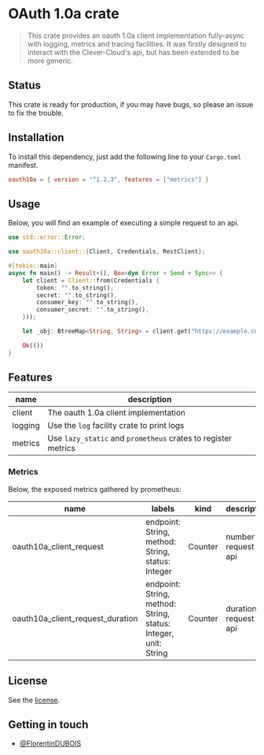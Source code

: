 # OAuth 1.0a crate

> This crate provides an oauth 1.0a client implementation fully-async with
> logging, metrics and tracing facilities. It was firstly designed to interact
> with the Clever-Cloud's api, but has been extended to be more generic.

## Status

This crate is ready for production, if you may have bugs, so please an issue to
fix the trouble.

## Installation

To install this dependency, just add the following line to your `Cargo.toml` manifest.

```toml
oauth10a = { version = "^1.2.3", features = ["metrics"] }
```

## Usage

Below, you will find an example of executing a simple request to an api.

```rust
use std::error::Error;

use oauth10a::client::{Client, Credentials, RestClient};

#[tokio::main]
async fn main() -> Result<(), Box<dyn Error + Send + Sync>> {
    let client = Client::from(Credentials {
        token: "".to_string(),
        secret: "".to_string(),
        consumer_key: "".to_string(),
        consumer_secret: "".to_string(),
    }));

    let _obj: BtreeMap<String, String> = client.get("https://example.com/object.json").await?;

    Ok(())
}
```

## Features

| name      | description                                                   |
| --------- | ------------------------------------------------------------- |
| client    | The oauth 1.0a client implementation                          |
| logging   | Use the `log` facility crate to print logs                    |
| metrics   | Use `lazy_static` and `prometheus` crates to register metrics |

### Metrics

Below, the exposed metrics gathered by prometheus:

| name                             | labels                                                          | kind    | description                |
| -------------------------------- | --------------------------------------------------------------- | ------- | -------------------------- |
| oauth10a_client_request          | endpoint: String, method: String, status: Integer               | Counter | number of request on api   |
| oauth10a_client_request_duration | endpoint: String, method: String, status: Integer, unit: String | Counter | duration of request on api |

## License

See the [license](LICENSE).

## Getting in touch

- [@FlorentinDUBOIS](https://twitter.com/FlorentinDUBOIS)
